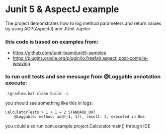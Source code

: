 # Junit 5 & AspectJ example

The project demonstrates how to log method parameters and return values by using AOP(AspectJ) and JUnit
Jupiter

### this code is based on examples from:
- https://github.com/junit-team/junit5-samples
- https://plugins.gradle.org/plugin/io.freefair.aspectj.post-compile-weaving

### to run unit tests and see message from @Loggable annotation execute:

`.\gradlew.bat clean build -i`

you should see something like this in logs:
```
CalculatorTests > 1 + 1 = 2 STANDARD_OUT
    @Loggable: method: add([1, 1]), result: 2, executed in 0ms
```

you could also run com.example.project.Calculator.main() through IDE